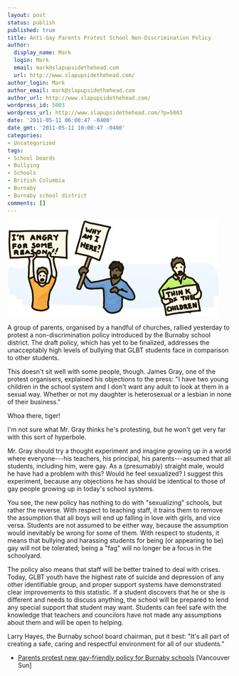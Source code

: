 ```yaml
---
layout: post
status: publish
published: true
title: Anti-Gay Parents Protest School Non-Discrimination Policy
author:
  display_name: Mark
  login: Mark
  email: mark@slapupsidethehead.com
  url: http://www.slapupsidethehead.com/
author_login: Mark
author_email: mark@slapupsidethehead.com
author_url: http://www.slapupsidethehead.com/
wordpress_id: 5003
wordpress_url: http://www.slapupsidethehead.com/?p=5003
date: '2011-05-11 06:00:47 -0400'
date_gmt: '2011-05-11 10:00:47 -0400'
categories:
- Uncategorized
tags:
- School boards
- Bullying
- Schools
- British Columbia
- Burnaby
- Burnaby school district
comments: []
---
```

![Protesters hold signs including](/wp-content/media/2011/05/protesters.jpg "Won't somebody PLEASE think of the children!?")

A group of parents, organised by a handful of churches, rallied yesterday to protest a non-discrimination policy introduced by the Burnaby school district. The draft policy, which has yet to be finalized, addresses the unacceptably high levels of bullying that GLBT students face in comparison to other students.

This doesn't sit well with some people, though. James Gray, one of the protest organisers, explained his objections to the press: "I have two young children in the school system and I don't want any adult to look at them in a sexual way. Whether or not my daughter is heterosexual or a lesbian in none of their business."

Whoa there, tiger!

I'm not sure what Mr. Gray thinks he's protesting, but he won't get very far with this sort of hyperbole.

Mr. Gray should try a thought experiment and imagine growing up in a world where everyone---his teachers, his principal, his parents---assumed that all students, including him, were gay. As a (presumably) straight male, would he have had a problem with this? Would he feel sexualized? I suggest this experiment, because any objections he has should be identical to those of gay people growing up in today's school systems.

You see, the new policy has nothing to do with "sexualizing" schools, but rather the reverse. With respect to teaching staff, it trains them to remove the assumption that all boys will end up falling in love with girls, and vice versa. Students are not assumed to be either way, because the assumption would inevitably be wrong for some of them. With respect to students, it means that bullying and harassing students for being (or appearing to be) gay will not be tolerated; being a "fag" will no longer be a focus in the schoolyard.

The policy also means that staff will be better trained to deal with crises. Today, GLBT youth have the highest rate of suicide and depression of any other identifiable group, and proper support systems have demonstrated clear improvements to this statistic. If a student discovers that he or she is different and needs to discuss anything, the school will be prepared to lend any special support that student may want. Students can feel safe with the knowledge that teachers and councilors have not made any assumptions about them and will be open to helping.

Larry Hayes, the Burnaby school board chairman, put it best: "It's all part of creating a safe, caring and respectful environment for all of our students."

- [Parents protest new gay-friendly policy for Burnaby schools](http://www.vancouversun.com/life/Parents+protest+friendly+policy+Burnaby+schools/4755630/story.html) [Vancouver Sun]
